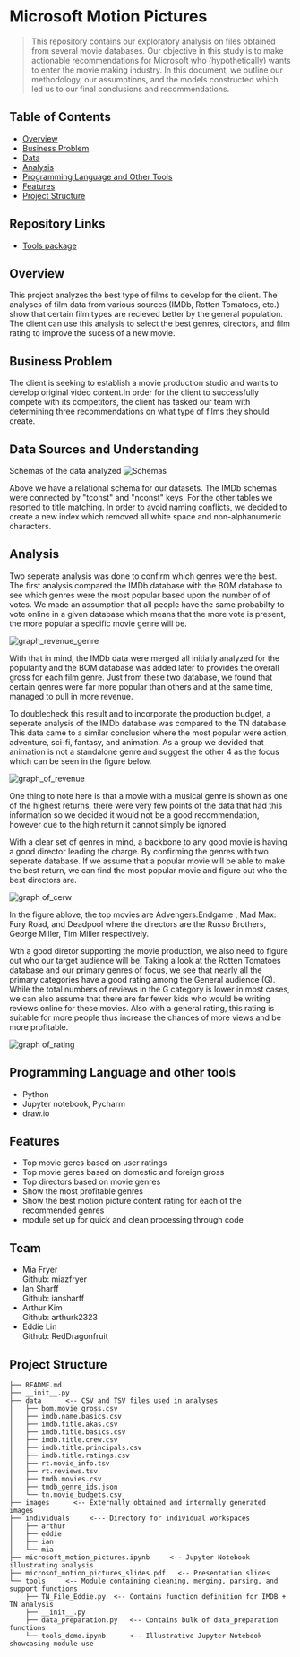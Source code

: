 # Microsoft Motion Pictures


> This repository contains our exploratory analysis on files obtained from several movie databases. Our objective in this study is to make actionable recommendations for Microsoft who (hypothetically) wants to enter the movie making industry. In this document, we outline our methodology, our assumptions, and the models constructed which led us to our final conclusions and recommendations.

## Table of Contents
* [Overview](#overview)
* [Business Problem](#business-problem)
* [Data](#data-sources-and-understanding)
* [Analysis](#analysis)
* [Programming Language and Other Tools](#programming-language-and-other-tools)
* [Features](#features)
* [Project Structure](#project-structure)

## Repository Links
* [Tools package](/tools)

## Overview
This project analyzes the best type of films to develop for the client. The analyses of film data from various sources (IMDb, Rotten Tomatoes, etc.) show that certain film types are recieved better by the general population. The client can use this analysis to select the best genres, directors, and film rating to improve the sucess of a new movie.

## Business Problem
The client is seeking to establish a movie production studio and wants to develop original video content.In order for the client to successfully compete with its competitors, the client has tasked our team with determining three recommendations on what type of films they should create.

## Data Sources and Understanding

Schemas of the data analyzed
![Schemas](./images/Project_Hollywood_Schemas_v2.png)

Above we have a relational schema for our datasets. The IMDb schemas were connected by "tconst" and "nconst" keys. For the other tables we resorted to title matching. In order to avoid naming conflicts, we decided to create a new index which removed all white space and non-alphanumeric characters.


## Analysis
Two seperate analysis was done to confirm which genres were the best. The first analysis compared the IMDb database with the BOM database to see which genres were the most popular based upon the number of of votes. We made an assumption that all people have the same probabilty to vote online in a given database which means that the more vote is present, the more popular a specific movie genre  will be.
  
  ![graph_revenue_genre](./images/highest_gross_revenue.png)

With that in mind, the IMDb data were merged all initially analyzed for the popularity and the BOM database was added later to provides the overall gross for each film genre. Just from these two database, we found that certain genres were far more popular than others and at the same time, managed to pull in more revenue.

To doublecheck this result and to incorporate the production budget, a seperate analysis of the IMDb database was compared to the TN database. This data came to a similar conclusion where the most popular were action, adventure, sci-fi, fantasy, and animation. As a group we devided that animation is not a standalone genre and suggest the other 4 as the focus which can be seen in the figure below.

![graph_of_revenue](./images/eddie.png)

One thing to note here is that a movie with a musical genre is shown as one of the highest returns, there were very few points of the data that had this information so we decided it would not be a good recommendation, however due to the high return it cannot simply be ignored.

With a clear set of genres in mind, a backbone to any good movie is having a good director leading the charge. By confirming the genres with two seperate database. If we assume that a popular movie will be able to make the best return, we can find the most popular movie and figure out who the best directors are.

![graph of_cerw](./images/crew.png)
  
In the figure ablove, the top movies are Advengers:Endgame , Mad Max: Fury Road, and Deadpool where the directors are the Russo Brothers, George Miller, Tim Miller respectively.
    
Wth a good diretor supporting the movie production, we also need to figure out who our target audience will be. Taking a look at the Rotten Tomatoes database and our primary genres of focus, we see that nearly all the primary categories have a good rating among the General audience (G). While the total numbers of reviews in the G category is lower in most cases, we can also assume that there are far fewer kids who would be writing reviews online for these movies. Also with a general rating, this rating is suitable for more people thus increase the chances of more views and be more profitable.

![graph of_rating](./images/ian.png)


## Programming Language and other tools
- Python 
- Jupyter notebook, Pycharm
- draw.io

## Features
- Top movie geres based on user ratings
- Top movie geres based on domestic and foreign gross
- Top directors based on movie genres
- Show the most profitable genres
- Show the best motion picture content rating for each of the recommended genres
- module set up for quick and clean processing through code

## Team
- Mia Fryer <br>
    Github: miazfryer<br>
- Ian Sharff <br>
    Github: iansharff<br>
- Arthur Kim <br>
    Github: arthurk2323<br>
- Eddie Lin <br>
    Github: RedDragonfruit<br>

## Project Structure
```
├── README.md
├── __init__.py
├── data      <-- CSV and TSV files used in analyses
│   ├── bom.movie_gross.csv
│   ├── imdb.name.basics.csv
│   ├── imdb.title.akas.csv
│   ├── imdb.title.basics.csv
│   ├── imdb.title.crew.csv
│   ├── imdb.title.principals.csv
│   ├── imdb.title.ratings.csv
│   ├── rt.movie_info.tsv
│   ├── rt.reviews.tsv
│   ├── tmdb.movies.csv
│   ├── tmdb_genre_ids.json
│   └── tn.movie_budgets.csv
├── images      <-- Externally obtained and internally generated images
├── individuals     <--- Directory for individual workspaces
│   ├── arthur
│   ├── eddie
│   ├── ian
│   └── mia
├── microsoft_motion_pictures.ipynb     <-- Jupyter Notebook illustrating analysis
├── microsof_motion_pictures_slides.pdf   <-- Presentation slides
└── tools     <-- Module containing cleaning, merging, parsing, and support functions
    ├── TN_File_Eddie.py  <-- Contains function definition for IMDB + TN analysis
    ├── __init__.py
    ├── data_preparation.py   <-- Contains bulk of data_preparation functions
    └── tools_demo.ipynb      <-- Illustrative Jupyter Notebook showcasing module use
```
